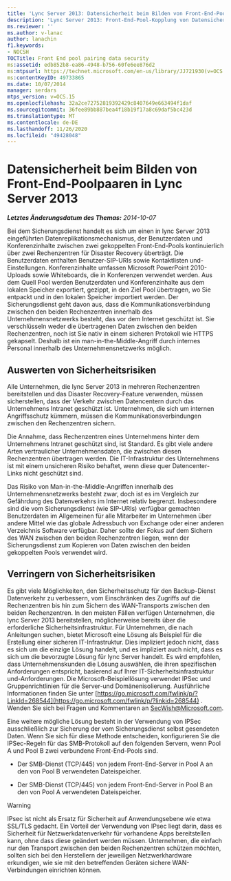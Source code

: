```yaml
---
title: 'Lync Server 2013: Datensicherheit beim Bilden von Front-End-Poolpaaren'
description: 'Lync Server 2013: Front-End-Pool-Kopplung von Datensicherheit.'
ms.reviewer: ''
ms.author: v-lanac
author: lanachin
f1.keywords:
- NOCSH
TOCTitle: Front End pool pairing data security
ms:assetid: edb852b8-ea86-4948-b756-60fe6ee876d2
ms:mtpsurl: https://technet.microsoft.com/en-us/library/JJ721930(v=OCS.15)
ms:contentKeyID: 49733865
ms.date: 10/07/2014
manager: serdars
mtps_version: v=OCS.15
ms.openlocfilehash: 32a2ce72752819392429c8407649e663494f1daf
ms.sourcegitcommit: 36fee89bb887bea4f18b19f17a8c69daf5bc423d
ms.translationtype: MT
ms.contentlocale: de-DE
ms.lasthandoff: 11/26/2020
ms.locfileid: "49428048"
---
```

# <a name="front-end-pool-pairing-data-security-in-lync-server-2013"></a>Datensicherheit beim Bilden von Front-End-Poolpaaren in Lync Server 2013

<div data-xmlns="http://www.w3.org/1999/xhtml">

<div class="topic" data-xmlns="http://www.w3.org/1999/xhtml" data-msxsl="urn:schemas-microsoft-com:xslt" data-cs="https://msdn.microsoft.com/">

<div data-asp="https://msdn2.microsoft.com/asp">



</div>

<div id="mainSection">

<div id="mainBody">

<span> </span>

_**Letztes Änderungsdatum des Themas:** 2014-10-07_

Bei dem Sicherungsdienst handelt es sich um einen in lync Server 2013 eingeführten Datenreplikationsmechanismus, der Benutzerdaten und Konferenzinhalte zwischen zwei gekoppelten Front-End-Pools kontinuierlich über zwei Rechenzentren für Disaster Recovery überträgt. Die Benutzerdaten enthalten Benutzer-SIP-URIs sowie Kontaktlisten und-Einstellungen. Konferenzinhalte umfassen Microsoft PowerPoint 2010-Uploads sowie Whiteboards, die in Konferenzen verwendet werden. Aus dem Quell Pool werden Benutzerdaten und Konferenzinhalte aus dem lokalen Speicher exportiert, gezippt, in den Ziel Pool übertragen, wo Sie entpackt und in den lokalen Speicher importiert werden. Der Sicherungsdienst geht davon aus, dass die Kommunikationsverbindung zwischen den beiden Rechenzentren innerhalb des Unternehmensnetzwerks besteht, das vor dem Internet geschützt ist. Sie verschlüsseln weder die übertragenen Daten zwischen den beiden Rechenzentren, noch ist Sie nativ in einem sicheren Protokoll wie HTTPS gekapselt. Deshalb ist ein man-in-the-Middle-Angriff durch internes Personal innerhalb des Unternehmensnetzwerks möglich.

<div>

## <a name="evaluating-security-risks"></a>Auswerten von Sicherheitsrisiken

Alle Unternehmen, die lync Server 2013 in mehreren Rechenzentren bereitstellen und das Disaster Recovery-Feature verwenden, müssen sicherstellen, dass der Verkehr zwischen Datencentern durch das Unternehmens Intranet geschützt ist. Unternehmen, die sich um internen Angriffsschutz kümmern, müssen die Kommunikationsverbindungen zwischen den Rechenzentren sichern.

Die Annahme, dass Rechenzentren eines Unternehmens hinter dem Unternehmens Intranet geschützt sind, ist Standard. Es gibt viele andere Arten vertraulicher Unternehmensdaten, die zwischen diesen Rechenzentren übertragen werden. Die IT-Infrastruktur des Unternehmens ist mit einem unsicheren Risiko behaftet, wenn diese quer Datencenter-Links nicht geschützt sind.

Das Risiko von Man-in-the-Middle-Angriffen innerhalb des Unternehmensnetzwerks besteht zwar, doch ist es im Vergleich zur Gefährdung des Datenverkehrs im Internet relativ begrenzt. Insbesondere sind die vom Sicherungsdienst (wie SIP-URIs) verfügbar gemachten Benutzerdaten im Allgemeinen für alle Mitarbeiter im Unternehmen über andere Mittel wie das globale Adressbuch von Exchange oder einer anderen Verzeichnis Software verfügbar. Daher sollte der Fokus auf dem Sichern des WAN zwischen den beiden Rechenzentren liegen, wenn der Sicherungsdienst zum Kopieren von Daten zwischen den beiden gekoppelten Pools verwendet wird.

</div>

<div>

## <a name="mitigating-security-risks"></a>Verringern von Sicherheitsrisiken

Es gibt viele Möglichkeiten, den Sicherheitsschutz für den Backup-Dienst Datenverkehr zu verbessern, vom Einschränken des Zugriffs auf die Rechenzentren bis hin zum Sichern des WAN-Transports zwischen den beiden Rechenzentren. In den meisten Fällen verfügen Unternehmen, die lync Server 2013 bereitstellen, möglicherweise bereits über die erforderliche Sicherheitsinfrastruktur. Für Unternehmen, die nach Anleitungen suchen, bietet Microsoft eine Lösung als Beispiel für die Erstellung einer sicheren IT-Infrastruktur. Dies impliziert jedoch nicht, dass es sich um die einzige Lösung handelt, und es impliziert auch nicht, dass es sich um die bevorzugte Lösung für lync Server handelt. Es wird empfohlen, dass Unternehmenskunden die Lösung auswählen, die ihren spezifischen Anforderungen entspricht, basierend auf Ihrer IT-Sicherheitsinfrastruktur und-Anforderungen. Die Microsoft-Beispiellösung verwendet IPSec und Gruppenrichtlinien für die Server-und Domänenisolierung. Ausführliche Informationen finden Sie unter [https://go.microsoft.com/fwlink/p/?LinkId=268544](https://go.microsoft.com/fwlink/p/?linkid=268544) . Wenden Sie sich bei Fragen und Kommentaren an SecWish@Microsoft.com.

Eine weitere mögliche Lösung besteht in der Verwendung von IPSec ausschließlich zur Sicherung der vom Sicherungsdienst selbst gesendeten Daten. Wenn Sie sich für diese Methode entscheiden, konfigurieren Sie die IPSec-Regeln für das SMB-Protokoll auf den folgenden Servern, wenn Pool A und Pool B zwei verbundene Front-End-Pools sind.

  - Der SMB-Dienst (TCP/445) von jedem Front-End-Server in Pool A an den von Pool B verwendeten Dateispeicher.

  - Der SMB-Dienst (TCP/445) von jedem Front-End-Server in Pool B an den von Pool A verwendeten Dateispeicher.

<div>


> [!WARNING]  
> IPsec ist nicht als Ersatz für Sicherheit auf Anwendungsebene wie etwa SSL/TLS gedacht. Ein Vorteil der Verwendung von IPsec liegt darin, dass es Sicherheit für Netzwerkdatenverkehr für vorhandene Apps bereitstellen kann, ohne dass diese geändert werden müssen. Unternehmen, die einfach nur den Transport zwischen den beiden Rechenzentren schützen möchten, sollten sich bei den Herstellern der jeweiligen Netzwerkhardware erkundigen, wie sie mit den betreffenden Geräten sichere WAN-Verbindungen einrichten können.



</div>

</div>

</div>

<span> </span>

</div>

</div>

</div>

